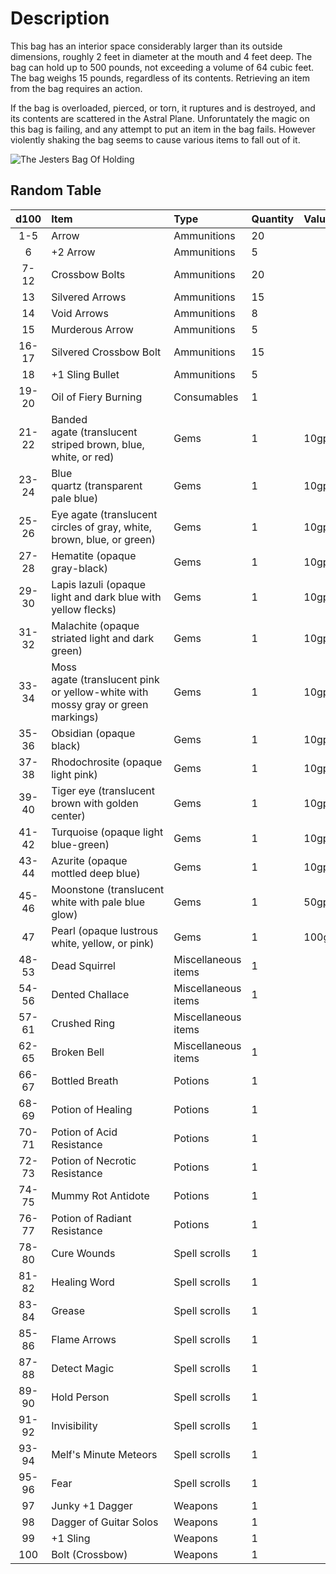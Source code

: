 # Description

This bag has an interior space considerably larger than its outside dimensions, roughly 2 feet in diameter at the mouth and 4 feet deep. The bag can hold up to 500 pounds, not exceeding a volume of 64 cubic feet. The bag weighs 15 pounds, regardless of its contents. Retrieving an item from the bag requires an action.

If the bag is overloaded, pierced, or torn, it ruptures and is destroyed, and its contents are scattered in the Astral Plane. Unforuntately the magic on this bag is failing, and any attempt to put an item in the bag fails. However violently shaking the bag seems to cause various items to fall out of it.

![The Jesters Bag Of Holding](http://localhost:8080/Sources/Forge/ImgAssets/JestersBagOfHolding.png)

## Random Table

| d100  | Item                                                                            | Type                | Quantity | Value |
| :---: | :------------------------------------------------------------------------------ | :------------------ | :------- | :---- |
|  1-5  | Arrow                                                                           | Ammunitions         | 20       |       |
|   6   | +2 Arrow                                                                        | Ammunitions         | 5        |       |
| 7-12  | Crossbow Bolts                                                                  | Ammunitions         | 20       |       |
|  13   | Silvered Arrows                                                                 | Ammunitions         | 15       |       |
|  14   | Void Arrows                                                                     | Ammunitions         | 8        |       |
|  15   | Murderous Arrow                                                                 | Ammunitions         | 5        |       |
| 16-17 | Silvered Crossbow Bolt                                                          | Ammunitions         | 15       |       |
|  18   | +1 Sling Bullet                                                                 | Ammunitions         | 5        |       |
| 19-20 | Oil of Fiery Burning                                                            | Consumables         | 1        |       |
| 21-22 | Banded agate (translucent striped brown, blue, white, or red)                   | Gems                | 1        | 10gp  |
| 23-24 | Blue quartz (transparent pale blue)                                             | Gems                | 1        | 10gp  |
| 25-26 | Eye agate (translucent circles of gray, white, brown, blue, or green)           | Gems                | 1        | 10gp  |
| 27-28 | Hematite (opaque gray-black)                                                    | Gems                | 1        | 10gp  |
| 29-30 | Lapis lazuli (opaque light and dark blue with yellow flecks)                    | Gems                | 1        | 10gp  |
| 31-32 | Malachite (opaque striated light and dark green)                                | Gems                | 1        | 10gp  |
| 33-34 | Moss agate (translucent pink or yellow-white with mossy gray or green markings) | Gems                | 1        | 10gp  |
| 35-36 | Obsidian (opaque black)                                                         | Gems                | 1        | 10gp  |
| 37-38 | Rhodochrosite (opaque light pink)                                               | Gems                | 1        | 10gp  |
| 39-40 | Tiger eye (translucent brown with golden center)                                | Gems                | 1        | 10gp  |
| 41-42 | Turquoise (opaque light blue-green)                                             | Gems                | 1        | 10gp  |
| 43-44 | Azurite (opaque mottled deep blue)                                              | Gems                | 1        | 10gp  |
| 45-46 | Moonstone (translucent white with pale blue glow)                               | Gems                | 1        | 50gp  |
|  47   | Pearl (opaque lustrous white, yellow, or pink)                                  | Gems                | 1        | 100gp |
| 48-53 | Dead Squirrel                                                                   | Miscellaneous items | 1        |       |
| 54-56 | Dented Challace                                                                 | Miscellaneous items | 1        |       |
| 57-61 | Crushed Ring                                                                    | Miscellaneous items |          |       |
| 62-65 | Broken Bell                                                                     | Miscellaneous items | 1        |       |
| 66-67 | Bottled Breath                                                                  | Potions             | 1        |       |
| 68-69 | Potion of Healing                                                               | Potions             | 1        |       |
| 70-71 | Potion of Acid Resistance                                                       | Potions             | 1        |       |
| 72-73 | Potion of Necrotic Resistance                                                   | Potions             | 1        |       |
| 74-75 | Mummy Rot Antidote                                                              | Potions             | 1        |       |
| 76-77 | Potion of Radiant Resistance                                                    | Potions             | 1        |       |
| 78-80 | Cure Wounds                                                                     | Spell scrolls       | 1        |       |
| 81-82 | Healing Word                                                                    | Spell scrolls       | 1        |       |
| 83-84 | Grease                                                                          | Spell scrolls       | 1        |       |
| 85-86 | Flame Arrows                                                                    | Spell scrolls       | 1        |       |
| 87-88 | Detect Magic                                                                    | Spell scrolls       | 1        |       |
| 89-90 | Hold Person                                                                     | Spell scrolls       | 1        |       |
| 91-92 | Invisibility                                                                    | Spell scrolls       | 1        |       |
| 93-94 | Melf's Minute Meteors                                                           | Spell scrolls       | 1        |       |
| 95-96 | Fear                                                                            | Spell scrolls       | 1        |       |
|  97   | Junky +1 Dagger                                                                 | Weapons             | 1        |       |
|  98   | Dagger of Guitar Solos                                                          | Weapons             | 1        |       |
|  99   | +1 Sling                                                                        | Weapons             | 1        |       |
|  100  | Bolt (Crossbow)                                                                 | Weapons             | 1        |       |
